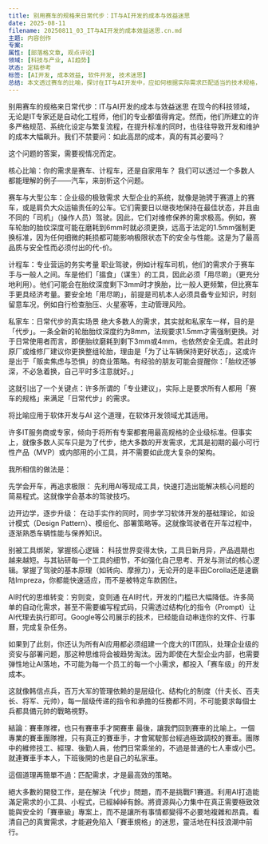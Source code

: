 ```yaml
---
title: 别用赛车的规格来日常代步：IT与AI开发的成本与效益迷思
date: 2025-08-11
filename: 20250811_03_IT与AI开发的成本效益迷思.cn.md
主题: 内容创作
专案:
属性: [部落格文章, 观点评论]
领域: [科技与产业, AI趋势]
状态: 定稿参考
标签: [AI开发, 成本效益, 软件开发, 技术迷思]
总结: 本文透过赛车的比喻，探讨在IT与AI开发中，应如何根据实际需求匹配适当的技术规格，以避免不必要的成本浪费。
---
```


别用赛车的规格来日常代步：IT与AI开发的成本与效益迷思
在现今的科技领域，无论是IT专家还是自动化工程师，他们的专业都值得肯定。然而，他们所建立的许多严格规范、系统化设定与繁复流程，在提升标准的同时，也往往导致开发和维护的成本大幅飙升。我们不禁要问：如此高昂的成本，真的有其必要吗？

这个问题的答案，需要视情况而定。

核心比喻：你的需求是赛车、计程车，还是自家用车？
我们可以透过一个多数人都能理解的例子——汽车，来剖析这个问题。

赛车与大型公车：企业级的极致需求
大型企业的系统，就像是驰骋于赛道上的赛车，或是肩负大众运输责任的公车。它们需要日以继夜地保持在最佳状态，并且由不同的「司机」（操作人员）驾驶。因此，它们对维修保养的需求极高。例如，赛车轮胎的胎纹深度可能在磨耗到6mm时就必须更换，远高于法定的1.5mm强制更换标准，因为任何细微的耗损都可能影响极限状态下的安全与性能。这是为了最高品质与安全性而必须付出的代-价。

计程车：专业营运的务实考量
职业驾驶，例如计程车司机，他们的需求介于赛车手与一般人之间。车是他们「搵食」（谋生）的工具，因此必须「用尽啲」（更充分地利用）。他们可能会在胎纹深度剩下3mm时才换胎，比一般人更频繁，但比赛车手更具经济考量。要安全地「用尽啲」，前提是司机本人必须具备专业知识，时刻留意车况，例如自行检查胎压、火星塞等，主动管理风险。

私家车：日常代步的真实场景
绝大多数人的需求，其实就和私家车一样，目的是「代步」。一条全新的轮胎胎纹深度约为8mm，法规要求1.5mm才需强制更换。对于日常使用者而言，即便胎纹磨耗到剩下3mm或4mm，也依然安全无虞。若此时原厂或维修厂建议你更换整组轮胎，理由是「为了让车辆保持更好状态」，这或许是出于「贩卖焦虑与恐惧」的商业策略。有经验的朋友可能会提醒你：「胎纹还够深，不必急着换，自己平时多注意就好。」

这就引出了一个关键点：许多所谓的「专业建议」，实际上是要求所有人都用「赛车的规格」来满足「日常代步」的需求。

将比喻应用于软体开发与AI
这个道理，在软体开发领域尤其适用。

许多IT服务商或专家，倾向于将所有专案都套用最高规格的企业级标准。但事实上，就像多数人买车只是为了代步，绝大多数的开发需求，尤其是初期的最小可行性产品（MVP）或内部用的小工具，并不需要如此庞大复杂的架构。

我所相信的做法是：

先学会开车，再追求极限： 先利用AI等现成工具，快速打造出能解决核心问题的简易程式。这就像学会基本的驾驶技巧。

边开边学，逐步升级： 在动手实作的同时，同步学习软体开发的基础理论，如设计模式（Design Pattern）、模组化、部署策略等。这就像驾驶者在开车过程中，逐渐熟悉车辆性能与保养知识。

别被工具绑架，掌握核心逻辑： 科技世界变得太快，工具日新月异，产品週期也越来越短。与其钻研每一个工具的细节，不如强化自己思考、开发与测试的核心逻辑。掌握了驾驶的基本原理（如转向、摩擦力），无论开的是丰田Corolla还是速霸陆Impreza，你都能快速适应，而不是被特定车款困住。

AI时代的思维转变：穷则变，变则通
在AI时代，开发的门槛已大幅降低。许多简单的自动化需求，甚至不需要编写程式码，只需透过结构化的指令（Prompt）让AI代理去执行即可。Google等公司展示的技术，已经能自动串连你的文件、行事曆，完成复杂任务。

如果到了此刻，你还认为所有AI应用都必须组建一个庞大的IT团队，处理企业级的资安与部署问题，那这种思维将会被趋势淘汰。因为即使在大型企业内部，也需要弹性地让AI落地，不可能为每一个员工的每一个小需求，都投入「赛车级」的开发成本。

这就像韩信点兵，百万大军的管理依赖的是层级化、结构化的制度（什夫长、百夫长、将军、元帅），每一层级传递的指令和承擔的任務都不同，不可能要求每個士兵都具備元帥的戰略視野。

結論：賽車隊裡，也只有賽車手才開賽車
最後，讓我們回到賽車的比喻上。一個專業的賽車團隊裡，只有真正的賽車手，才會駕駛那台經過極致調校的賽車。團隊中的維修技工、經理、後勤人員，他們日常乘坐的，不過是普通的七人車或小巴。就連賽車手本人，下班後開的也是自己的私家車。

這個道理再簡單不過：匹配需求，才是最高效的策略。

絕大多數的開發工作，是在解決「代步」問題，而不是挑戰F1賽道。利用AI打造能滿足需求的小工具、小程式，已經綽綽有餘。將資源與心力集中在真正需要極致效能與安全的「賽車級」專案上，而不是讓所有事情都變得不必要地複雜和昂貴。看清自己的真實需求，才能避免陷入「賽車規格」的迷思，靈活地在科技浪潮中前行。